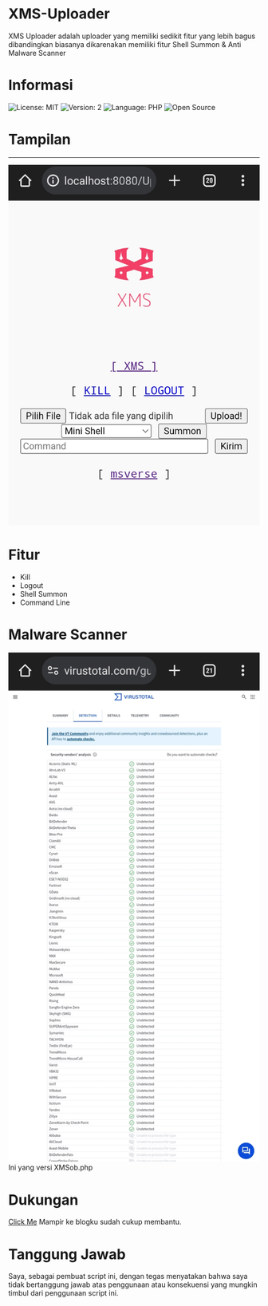 # XMS-Uploader
XMS Uploader adalah uploader yang memiliki sedikit fitur yang lebih bagus dibandingkan biasanya dikarenakan memiliki fitur Shell Summon & Anti Malware Scanner

# Informasi
![License: MIT](https://img.shields.io/badge/License-MIT-blue.svg)
![Version: 2](https://img.shields.io/badge/Version-1-green.svg)
![Language: PHP](https://img.shields.io/badge/Language-PHP-blue.svg)
![Open Source](https://img.shields.io/badge/Open%20Source-Yes-green.svg)

# Tampilan
-------
![Tampilan](Picsart_24-03-23_19-07-26-657.jpg) 

# Fitur 
- Kill
- Logout
- Shell Summon
- Command Line

# Malware Scanner 
![Malware Scanner Log](Picsart_24-03-23_19-31-17-465.jpg) 
Ini yang versi XMSob.php

# Dukungan
[Click Me](https://www.msverse.site) 
Mampir ke blogku sudah cukup membantu. 

# Tanggung Jawab
Saya, sebagai pembuat script ini, dengan tegas menyatakan bahwa saya tidak bertanggung jawab atas penggunaan atau konsekuensi yang mungkin timbul dari penggunaan script ini.
